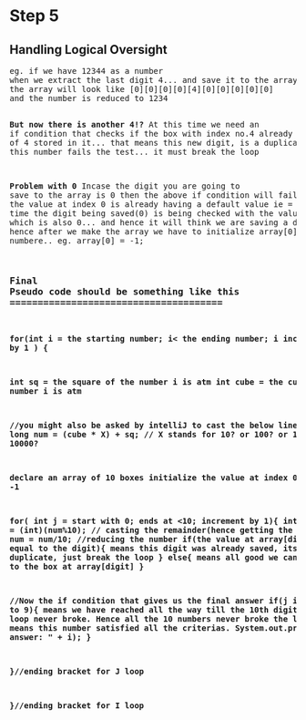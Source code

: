 # Step 5
<h2>Handling Logical Oversight</h2>
<pre>
eg. if we have 12344 as a number
when we extract the last digit 4... and save it to the array... 
the array will look like [0][0][0][0][4][0][0][0][0][0]
and the number is reduced to 1234


**But now there is another 4!?**
At this time we need an if condition that checks
if the box with index no.4 already has a value of 4 stored in it...
that means this new digit, is a duplicate.
Hence this number fails the test... it must break the loop 



**Problem with 0**
Incase the digit you are going to save to the array is 0
then the above if condition will fail... because
the value at index 0 is already having a default value ie = 0.
At this time the digit being saved(0) is being checked with
the value in box [0] which is also 0... and hence it will think
we are saving a duplicate! hence after we make the array we have to
initialize array[0] to another numbere.. eg. array[0] = -1;


### <b>Final Pseudo code should be something like this<b> ======================================
 
 for(int i = the starting number; i< the ending number; i increment by 1 ) {

int sq = the square of the number  i is atm
int cube = the cube of the number  i is atm

//you might also be asked by intelliJ to cast the below line to long
long num = (cube * X) + sq; // X stands for 10? or 100? or 1000? or 10000?

declare an array of 10 boxes
initialize the value at index 0 to -1

 for( int j = start with 0;  ends at <10; increment by 1){
 int digit = (int)(num%10); // casting the remainder(hence getting the last digit)
 num = num/10; //reducing the number
    if(the value at array[digit] is equal to the digit){
     means this digit was already saved, its a duplicate, just break the loop
    }
    else{
     means all good we can save digit to the box at array[digit] 
   }

   //Now the if condition that gives us the final answer
    if(j is equal to 9){
     means we have reached all the way till the 10th digit
     and the loop never broke. Hence all the 10 numbers never broke
     the loop. That means this number satisfied all the criterias.
     System.out.println("The answer: " + i);
    }
  
 }//ending bracket for J loop
 
}//ending bracket for I loop






</pre>

